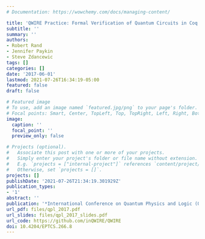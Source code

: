 ```yaml
---
# Documentation: https://wowchemy.com/docs/managing-content/

title: 'QWIRE Practice: Formal Verification of Quantum Circuits in Coq'
subtitle: ''
summary: ''
authors:
- Robert Rand
- Jennifer Paykin
- Steve Zdancewic
tags: []
categories: []
date: '2017-06-01'
lastmod: 2021-07-26T16:34:19-05:00
featured: false
draft: false

# Featured image
# To use, add an image named `featured.jpg/png` to your page's folder.
# Focal points: Smart, Center, TopLeft, Top, TopRight, Left, Right, BottomLeft, Bottom, BottomRight.
image:
  caption: ''
  focal_point: ''
  preview_only: false

# Projects (optional).
#   Associate this post with one or more of your projects.
#   Simply enter your project's folder or file name without extension.
#   E.g. `projects = ["internal-project"]` references `content/project/deep-learning/index.md`.
#   Otherwise, set `projects = []`.
projects: []
publishDate: '2021-07-26T21:34:19.301929Z'
publication_types:
- '1'
abstract: ''
publication: '*International Conference on Quantum Physics and Logic (QPL 2017)*'
url_pdf: files/qpl_2017.pdf
url_slides: files/qpl_2017_slides.pdf
url_code: https://github.com/inQWIRE/QWIRE
doi: 10.4204/EPTCS.266.8
---
```

